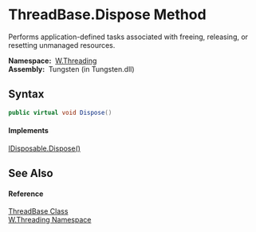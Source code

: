 ThreadBase.Dispose Method
=========================
  Performs application-defined tasks associated with freeing, releasing, or resetting unmanaged resources.

  **Namespace:**  [W.Threading][1]  
  **Assembly:**  Tungsten (in Tungsten.dll)

Syntax
------

```csharp
public virtual void Dispose()
```

#### Implements
[IDisposable.Dispose()][2]  


See Also
--------

#### Reference
[ThreadBase Class][3]  
[W.Threading Namespace][1]  

[1]: ../README.md
[2]: http://msdn.microsoft.com/en-us/library/es4s3w1d
[3]: README.md